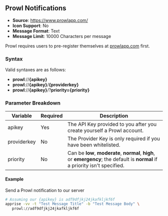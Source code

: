 ## Prowl Notifications
* **Source**: https://www.prowlapp.com/
* **Icon Support**: No
* **Message Format**: Text
* **Message Limit**: 10000 Characters per message

Prowl requires users to pre-register themselves at [prowlapp.com](https://www.prowlapp.com/) first.

### Syntax
Valid syntaxes are as follows:
* **prowl**://**{apikey}**
* **prowl**://**{apikey}**/**{providerkey}**
* **prowl**://**{apikey}**/?**priority={priority}**

### Parameter Breakdown
| Variable    | Required | Description
| ----------- | -------- | -----------
| apikey    | Yes      | The API Key provided to you after you create yourself a Prowl account.
| providerkey        | No       | The Provider Key is only required if you have been whitelisted.
| priority  | No | Can be **low**, **moderate**, **normal**, **high**, or **emergency**; the default is **normal** if a priority isn't specified.

#### Example
Send a Prowl notification to our server
```bash
# Assuming our {apikey} is adf9dfjkj24jkafkljkf6f
apprise -vv -t "Test Message Title" -b "Test Message Body" \
   prowl://adf9dfjkj24jkafkljkf6f
```
